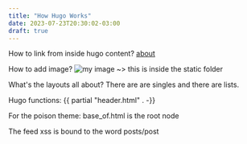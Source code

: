 ```yaml
---
title: "How Hugo Works"
date: 2023-07-23T20:30:02-03:00
draft: true
---
```




How to link from inside hugo content?
[about](/about)

How to add image?
![my image](/pic.png) ~> this is inside the static folder


What's the layouts all about?
There are are singles and there are lists.

Hugo functions:
{{ partial "header.html" . -}}

For the poison theme:
base_of.html is the root node

The feed xss is bound to the word posts/post
